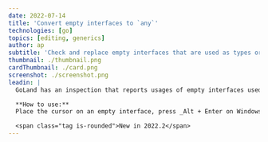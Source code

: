 ```yaml
---
date: 2022-07-14
title: 'Convert empty interfaces to `any`'
technologies: [go]
topics: [editing, generics]
author: ap
subtitle: 'Check and replace empty interfaces that are used as types or type constraints.'
thumbnail: ./thumbnail.png
cardThumbnail: ./card.png
screenshot: ./screenshot.png
leadin: |
  GoLand has an inspection that reports usages of empty interfaces used as a type or a type constraint. To fix such usages, try the **Replace with 'any'** intention action.

  **How to use:**
  Place the cursor on an empty interface, press _Alt + Enter on Windows/Linux_ or _⌥ + ⏎ on macOS_, and select *Replace with 'any'*. 

  <span class="tag is-rounded">New in 2022.2</span>
---
```

